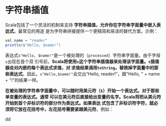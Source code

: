字符串插值
================================================================================
Scala包括了一个灵活的机制来支持 **字符串插值，允许你在字符串字面量中嵌入表达式**。最常见的用途
是为字符串拼接提供一个更精简和易读的替代方案。示例：
```java
val name = "reader"
println(s"Hello, $name!")
```
表达式`s"Hello, $name!"`是一个被处理的（`processed`）字符串字面量。由于字母`s`出现在首个双
引号前，**Scala将使用`s`这个字符串插值器来处理该字面量。`s`插值器会对内嵌的每个表达式求值，对
求值结果调用`toString`，替换掉字面量中的那些表达式**。因此，`s"Hello,$name!"`会交出“Hello,
reader!”，跟"Hello, " + name + "!"的结果一样。

**在被处理的字符串字面量中，可以随时用美元符（`$`）开始一个表达式。对于那些单变量的表达式。通常
可以在美元符后直接给出变量的名字。Scala将把从美元符开始到首个非标识符的部分作为表达式。如果表达
式包含了非标识符字符，就必须将它放在花括号中，左花括号需要紧跟美元符**。例如：

































dd
